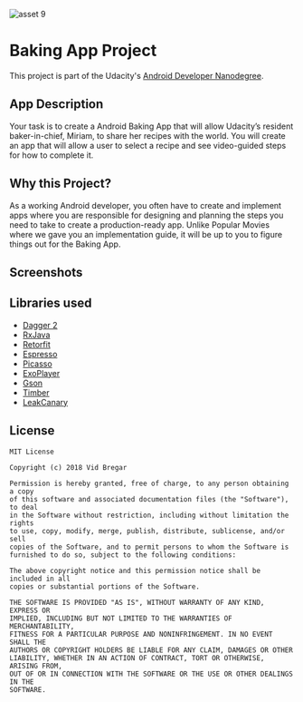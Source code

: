 ![asset 9](https://user-images.githubusercontent.com/38810169/39525062-c324b804-4e3c-11e8-8720-83a1ad3bb8a0.png)
# Baking App Project

This project is part of the Udacity's [Android Developer Nanodegree](https://eu.udacity.com/course/android-developer-nanodegree-by-google--nd801).

## App Description

Your task is to create a Android Baking App that will allow Udacity’s resident baker-in-chief, Miriam,
to share her recipes with the world. You will create an app that will allow a user to select a recipe and
see video-guided steps for how to complete it.

## Why this Project?

As a working Android developer, you often have to create and
implement apps where you are responsible for designing and
planning the steps you need to take to create a production-ready app.
Unlike Popular Movies where we gave you an implementation guide,
it will be up to you to figure things out for the Baking App.

## Screenshots

## Libraries used

- [Dagger 2](https://github.com/google/dagger)
- [RxJava](https://github.com/ReactiveX/RxJava)
- [Retorfit](http://square.github.io/retrofit/)
- [Espresso](https://developer.android.com/training/testing/espresso/index.html)
- [Picasso](http://square.github.io/picasso/)
- [ExoPlayer](https://github.com/google/ExoPlayer)
- [Gson](https://github.com/google/gson)
- [Timber](https://github.com/JakeWharton/timber)
- [LeakCanary](https://github.com/square/leakcanary)

## License
```
MIT License

Copyright (c) 2018 Vid Bregar

Permission is hereby granted, free of charge, to any person obtaining a copy
of this software and associated documentation files (the "Software"), to deal
in the Software without restriction, including without limitation the rights
to use, copy, modify, merge, publish, distribute, sublicense, and/or sell
copies of the Software, and to permit persons to whom the Software is
furnished to do so, subject to the following conditions:

The above copyright notice and this permission notice shall be included in all
copies or substantial portions of the Software.

THE SOFTWARE IS PROVIDED "AS IS", WITHOUT WARRANTY OF ANY KIND, EXPRESS OR
IMPLIED, INCLUDING BUT NOT LIMITED TO THE WARRANTIES OF MERCHANTABILITY,
FITNESS FOR A PARTICULAR PURPOSE AND NONINFRINGEMENT. IN NO EVENT SHALL THE
AUTHORS OR COPYRIGHT HOLDERS BE LIABLE FOR ANY CLAIM, DAMAGES OR OTHER
LIABILITY, WHETHER IN AN ACTION OF CONTRACT, TORT OR OTHERWISE, ARISING FROM,
OUT OF OR IN CONNECTION WITH THE SOFTWARE OR THE USE OR OTHER DEALINGS IN THE
SOFTWARE.
```
